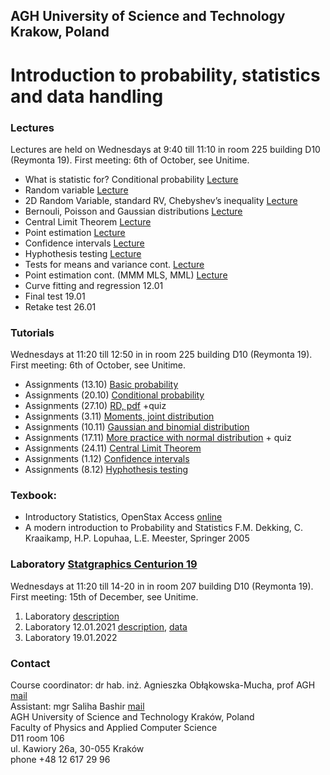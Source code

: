 ## AGH University of Science and Technology Krakow, Poland
# Introduction to probability, statistics and data handling 

### Lectures
Lectures are held on Wednesdays at 9:40  till 11:10 in room 225 building D10 (Reymonta 19). First meeting: 6th of October, see Unitime.
- What is statistic for? Conditional probability [Lecture](/FILES/stat_1.pdf)
- Random variable [Lecture](/FILES/stat_2.pdf)
- 2D Random Variable, standard RV, Chebyshev’s inequality [Lecture](/FILES/stat_3.pdf)
- Bernouli, Poisson and Gaussian distributions  [Lecture](/FILES/stat_4.pdf)
- Central Limit Theorem  [Lecture](/FILES/stat_6.pdf)
- Point estimation  [Lecture](/FILES/stat_7.pdf)
- Confidence intervals  [Lecture](/FILES/stat_8.pdf)
- Hyphothesis testing  [Lecture](/FILES/stat_9.pdf)
- Tests for means and variance cont. [Lecture](/FILES/stat_10.pdf)
- Point estimation cont. (MMM MLS, MML) [Lecture](/FILES/stat_11.pdf)
- Curve fitting and regression  12.01
- Final test 19.01
- Retake test 26.01


### Tutorials
Wednesdays at 11:20 till 12:50 in in room 225 building D10 (Reymonta 19). First meeting: 6th of October, see Unitime.

- Assignments (13.10) [Basic probability](/FILES/Tutorial_1.pdf) 
- Assignments (20.10) [Conditional probability](/FILES/Tutorial_2.pdf) 
- Assignments (27.10) [RD, pdf](/FILES/Tutorial_3.pdf) +quiz
- Assignments (3.11)  [Moments, joint distribution](/FILES/Tutorial_4.pdf) 
- Assignments (10.11) [Gaussian and binomial distribution](/FILES/Tutorial_5.pdf) 
- Assignments (17.11) [More practice with normal distribution](/FILES/Tutorial_5elearning.pdf) + quiz
- Assignments (24.11) [Central Limit Theorem](/FILES/Tutorial_6.pdf) 
- Assignments (1.12) [Confidence intervals](/FILES/Tutorial_7.pdf) 
- Assignments (8.12) [Hyphothesis testing](/FILES/Tutorial_8a.pdf) 

### Texbook: 
- Introductory Statistics, OpenStax Access [online](https://openstax.org/details/introductory-statistics)
- A modern introduction to Probability and Statistics F.M. Dekking, C. Kraaikamp, H.P. Lopuhaa, L.E. Meester, Springer 2005

### Laboratory [Statgraphics Centurion 19](https://www.statgraphics.com/centurion-overview) 
Wednesdays at 11:20 till 14-20 in in room 207 building D10 (Reymonta 19). First meeting: 15th of December, see Unitime.
1. Laboratory [description](/FILES/LAB_1_winter2021.pdf)
2. Laboratory 12.01.2021 [description](/FILES/LAB_2_winter2021.pdf), [data](/FILES/Height_data1.txt)
3. Laboratory 19.01.2022

### Contact 
Course coordinator: dr hab. inż. Agnieszka Obłąkowska-Mucha, prof AGH  [mail](amucha@agh.edu.pl)  <br>
Assistant: mgr Saliha Bashir [mail](bashir@agh.edu.pl) <br>
AGH University of Science and Technology Kraków, Poland <br>
Faculty of Physics and Applied Computer Science <br>
D11 room 106 <br>
ul. Kawiory 26a, 30-055 Kraków <br>
phone +48 12 617 29 96 <br>


